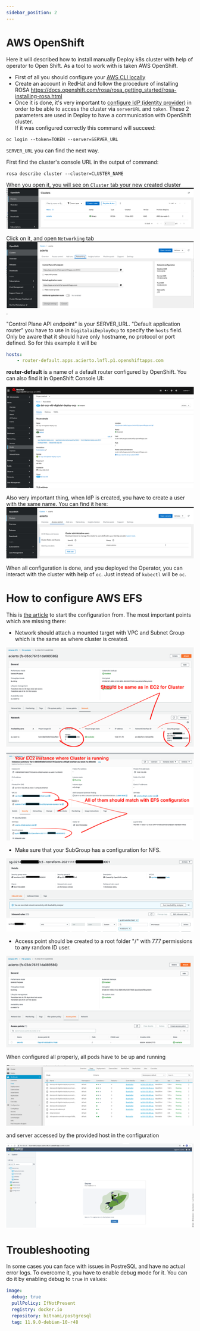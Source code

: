 ```yaml
---
sidebar_position: 2
---
```


# AWS OpenShift

Here it will described how to install manually Deploy k8s cluster with help of operator to Open Shift. 
As a tool to work with is taken AWS OpenShift.

* First of all you should configure your [AWS CLI locally](https://docs.aws.amazon.com/cli/latest/userguide/cli-configure-quickstart.html)
* Create an account in RedHat and follow the procedure of installing ROSA https://docs.openshift.com/rosa/rosa_getting_started/rosa-installing-rosa.html
* Once it is done, it's very important to [configure IdP (identity provider)](https://docs.openshift.com/rosa/rosa_getting_started/rosa-config-identity-providers.html) in order to be able to access the cluster via `serverURL` and `token`.
These 2 parameters are used in Deploy to have a communication with OpenShift cluster.   
If it was configured correctly this command will succeed:
```shell script
oc login --token=TOKEN --server=SERVER_URL
```

`SERVER_URL` you can find the next way.
 
First find the cluster's console URL in the output of command:

```shell script
rosa describe cluster --cluster=CLUSTER_NAME
```

When you open it, you will see on `Cluster` tab your new created cluster
![Openshift Clusters](./pics/openshift-clusters.png)

Click on it, and open `Networking` tab
![Openshift Networking](./pics/openshift-networking.png).

"Control Plane API endpoint" is your SERVER_URL.
"Default application router" you have to use in `DigitalaiDeployOcp` to specify the `hosts` field. 
Only be aware that it should have only hostname, no protocol or port defined. So for this example it will be
```yaml
hosts:
    - router-default.apps.acierto.lnfl.p1.openshiftapps.com
```

**router-default** is a name of a default router configured by OpenShift.
You can also find it in OpenShift Console UI:

![OpenShift Route](./pics/openshift-route.png) 

Also very important thing, when IdP is created, you have to create a user with the same name. You can find it here:
![OpenShift Access Control](./pics/openshift-access-control.png)

When all configuration is done, and you deployed the Operator, you can interact with the cluster with help of `oc`.
Just instead of `kubectl` will be `oc`.

# How to configure AWS EFS

This is [the article](https://docs.openshift.com/container-platform/4.2/storage/persistent_storage/persistent-storage-efs.html) to start the configuration from.
The most important points which are missing there:

* Network should attach a mounted target with VPC and Subnet Group which is the same as where cluster is created.

![OpenShift EFS Network](./pics/openshift-efs-network.png) 

![OpenShift AWS EC2](./pics/openshift-aws-ec2.png)

* Make sure that your SubGroup has a configuration for NFS.


![OpenShift EFS SubGroup](./pics/openshift-efs-subgroup.png)
![OpenShift EFS SubGroup](./pics/openshift-efs-subgroup-nfs.png)

* Access point should be created to a root folder "/" with 777 permissions to any random ID user.

![OpenShift EFS Access Point](./pics/openshift-efs-access-point.png)

When configured all properly, all pods have to be up and running

![OpenShift state](./pics/openshift-cluster-state.png)

and server accessed by the provided host in the configuration

![Openshift Cluster UI](./pics/openshift-cluster-ui.png)

# Troubleshooting

In some cases you can face with issues in PostreSQL and have no actual error logs. 
To overcome it, you have to enable debug mode for it. You can do it by enabling debug to `true` in values:

```yaml
image:
  debug: true
  pullPolicy: IfNotPresent
  registry: docker.io
  repository: bitnami/postgresql
  tag: 11.9.0-debian-10-r48
```
 
